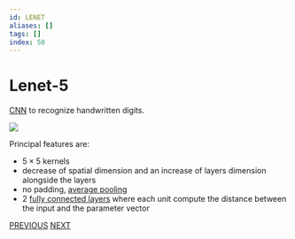 ```yaml
---
id: LENET
aliases: []
tags: []
index: 50
---
```


# Lenet-5

[CNN](pages/computer_vision/machine_learning_cv/convolutional_neural_networks.md) to recognize handwritten digits.

![](computer_vision/Pasted%20image%2020241001101124.png)

Principal features are:

- $5\times 5$ kernels
- decrease of spatial dimension and an increase of layers dimension alongside the layers
- no padding, [average pooling](pages/computer_vision/machine_learning_cv/convolutional_neural_networks.md#pooling%20layers)
- 2 [fully connected layers](pages/computer_vision/machine_learning_cv/deep_learning_and_neural_networks.md#fully%20connected%20layers) where each unit compute the distance between the input and the parameter vector

[PREVIOUS](pages/computer_vision/machine_learning_cv/convolutional_neural_networks.md) [NEXT](pages/computer_vision/machine_learning_cv/alexnet.md)
